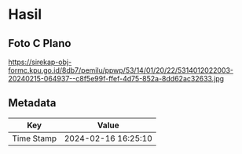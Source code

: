 # Hasil

## Foto C Plano

https://sirekap-obj-formc.kpu.go.id/8db7/pemilu/ppwp/53/14/01/20/22/5314012022003-20240215-064937--c8f5e99f-ffef-4d75-852a-8dd62ac32633.jpg


## Metadata

| Key        | Value               |
| ---------- | ------------------- |
| Time Stamp | 2024-02-16 16:25:10 |



